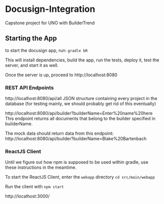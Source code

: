 # Docusign-Integration
Capstone project for UNO with BuilderTrend

## Starting the App
to start the docusign app, run:
`gradle bR`

This will install dependencies, build the app, run the tests, deploy it, test the server, and start it as well.

Once the server is up, proceed to http://localhost:8080

### REST API Endpoints
http://localhost:8080/api/all JSON structure containing every project in the database (for testing mainly, we should probably get rid of this eventually)

http://localhost:8080/api/builder?builderName=Enter%20name%20here
This endpoint returns all documents that belong to the builder specified in builderName.

The mock data should return data from this endpoint:
http://localhost:8080/api/builder?builderName=Blake%20Bartenbach

### ReactJS Client
Until we figure out how npm is supposed to be used within gradle, use these instructions in the meantime.

To start the ReactJS Client, enter the `webapp` directory
`cd src/main/webapp`

Run the client with
`npm start`

http://localhost:3000/
